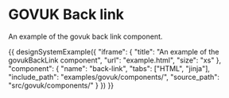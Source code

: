 # GOVUK Back link

An example of the govuk back link component.

{{ designSystemExample({
"iframe": {
    "title": "An example of the govukBackLink component",
    "url": "example.html",
    "size": "xs"
},
"component": {
    "name": "back-link",
    "tabs": ["HTML", "jinja"],
    "include_path": "examples/govuk/components/",
    "source_path": "src/govuk/components/"
}
}) }}
